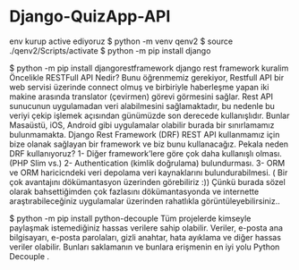# Django-QuizApp-API

env kurup active ediyoruz
$ python -m venv qenv2
$ source ./qenv2/Scripts/activate
$ python -m pip install django

$ python -m pip install djangorestframework
django rest framework kuralim
Öncelikle RESTFull API Nedir? Bunu öğrenmemiz gerekiyor, Restfull API bir web servisi üzerinde connect olmuş ve birbiriyle haberleşme yapan iki makine arasında translator (çevirmen) görevi görmesini sağlar. Rest API sunucunun uygulamadan veri alabilmesini sağlamaktadır, bu nedenle bu veriyi çekip işlemek açısından günümüzde son derecede kullanışlıdır. Bunlar Masaüstü, iOS, Android gibi uygulamalar olabilir burada bir sınırlamamız bulunmamakta. Django Rest Framework (DRF) REST API kullanmamız için bize olanak sağlayan bir framework ve biz bunu kullanacağız. Pekala neden DRF kullanıyoruz?
1- Diğer framework’lere göre çok daha kullanışlı olması. (PHP Slim vs.)
2- Authentication (kimlik doğrulama) bulundurması.
3- ORM ve ORM haricicndeki veri depolama veri kaynaklarını bulundurabilmesi.
( Bir çok avantajını dökümantasyon üzerinden görebiliriz :)) Çünkü burada sözel olarak bahsettiğimden çok fazlasını dökümantasyonda ve internette araştırabileceğiniz uygulamalar üzerinden rahatlıkla görüntüleyebilirsiniz..

$ python -m pip install python-decouple 
Tüm projelerde kimseyle paylaşmak istemediğiniz hassas verilere sahip olabilir. Veriler, e-posta ana bilgisayarı, e-posta parolaları, gizli anahtar, hata ayıklama ve diğer hassas veriler olabilir. Bunları saklamanın ve bunlara erişmenin en iyi yolu Python Decouple .


